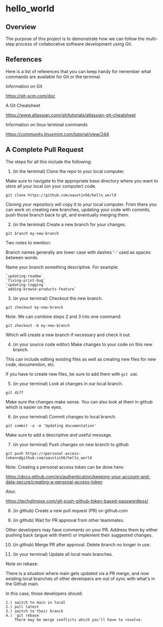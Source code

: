 # hello_world

## Overview

The purpose of this project is to demonstrate how we can follow the multi-step process of collaborative software development using Git.

## References

Here is a list of references that you can keep handy for remember what commands are available for Git or the terminal.

Information on Git

https://git-scm.com/doc

A Git Cheatsheet

https://www.atlassian.com/git/tutorials/atlassian-git-cheatsheet

Information on linux terminal commands

https://community.linuxmint.com/tutorial/view/244


## A Complete Pull Request


The steps for all this include the following:

1. (in the terminal) Clone the repo to your local computer.

Make sure to navigate to the appropriate base directory where you want to store all your local (on your computer) code.

`git clone https://github.com/aaustin56/hello_world`

Cloning your repository will copy it to your local computer.  From there you can work on creating new branches, updating your code with commits, push those branch back to git, and eventually merging them.

2. (in the terminal) Create a new branch for your changes.

`git branch my-new-branch`

Two notes to mention:

Branch names generally are lower case with dashes '-' used as spaces between words.

Name your branch something descriptive.  For example:

	`updating-readme`
	`fixing-print-bug`
	'updating-logging`
	`adding-browse-products-feature`

3. (in your terminal) Checkout the new branch.

`git checkout my-new-branch`

Note: We can combine steps 2 and 3 into one command:

`git checkout -b my-new-branch`

Which will create a new branch if necessary and check it out.

4. (in your source code editor) Make changes to your code on this new branch.

This can include editing existing files as well as creating new files for new code, documention, etc.

If you have to create new files, be sure to add them with `git add`.

5. (in your terminal) Look at changes in our local branch.

`git diff`

Make sure the changes make sense.  You can also look at them in github which is easier on the eyes.

6. (in your terminal) Commit changes to local branch.

`git commit -a -m 'Updating documentation'`

Make sure to add a descriptive and useful message.

7. (in your terminal) Push changes on new branch to github

`git push https://<personal-access-token>@github.com/aaustin56/hello_world`

Note: Creating a personal access token can be done here:

https://docs.github.com/en/authentication/keeping-your-account-and-data-secure/creating-a-personal-access-token

Also:

https://techglimpse.com/git-push-github-token-based-passwordless/

8. (in github) Create a new pull request (PR) on github.com

9. (in github) Wait for PR approval from other teammates.

Other developers may have comments on your PR.  Address them by either pushing back (argue with them!) or implement their suggested changes.

10. (in github) Merge PR after approval.  Delete branch no longer in use.

11. (in your terminal) Update all local main branches.


Note on rebase:

There is a situation where main gets updated via a PR merge, and now existing local branches of other developers are out of sync with what's in the Github main.

In this case, those developers should:

	1.) switch to main in local
	2.) pull latest
	3.) switch to their branch
	4.) `git rebase`
		There may be merge conflicts which you'll have to resolve.